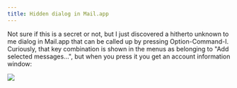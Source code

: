 ```yaml
---
title: Hidden dialog in Mail.app
---
```


Not sure if this is a secret or not, but I just discovered a hitherto unknown to me dialog in Mail.app that can be called up by pressing Option-Command-I. Curiously, that key combination is shown in the menus as belonging to "Add selected messages...", but when you press it you get an account information window:

![](/system/images/legacy/account-information.png)
